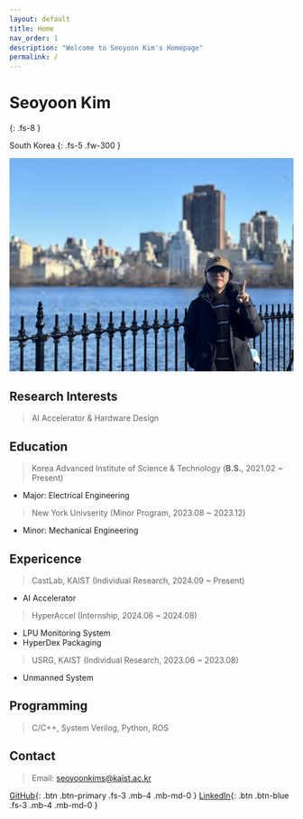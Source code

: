 ```yaml
---
layout: default
title: Home
nav_order: 1
description: "Welcome to Seoyoon Kim's Homepage"
permalink: /
---
```


# Seoyoon Kim
{: .fs-8 }

South Korea
{: .fs-5 .fw-300 }

![ex_screenshot](./assets/images/me2.jpg)  


## Research Interests  

> AI Accelerator & Hardware Design


## Education  
> Korea Advanced Institute of Science & Technology (**B.S.**, 2021.02 ~ Present)
 - Major: Electrical Engineering  

> New York Univserity (Minor Program, 2023.08 ~ 2023.12) 
 - Minor: Mechanical Engineering  


## Expericence  
> CastLab, KAIST (Individual Research, 2024.09 ~ Present)  
 - AI Accelerator  

> HyperAccel (Internship, 2024.06 ~ 2024.08)  
 - LPU Monitoring System  
 - HyperDex Packaging  

> USRG, KAIST (Individual Research, 2023.06 ~ 2023.08)  
 - Unmanned System    


## Programming  

> C/C++, System Verilog, Python, ROS  


## Contact  

> Email: seoyoonkims@kaist.ac.kr  

[GitHub][GitHub]{: .btn .btn-primary .fs-3 .mb-4 .mb-md-0 }
[LinkedIn][LinkedIn]{: .btn .btn-blue .fs-3 .mb-4 .mb-md-0 }

[Posts]: https://seoyoonkims.github.io/docs/posts/  
[Paper Review]: https://seoyoonkims.github.io/docs/paper_review/  
[HyperAccel]: https://seoyoonkims.github.io/docs/HyperAccel/  
[GitHub]: https://github.com/seoyoonkims/
[LinkedIn]: https://www.linkedin.com/in/kim-seoyoon-9085b3319/